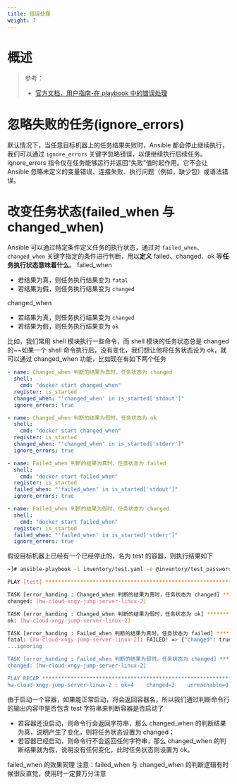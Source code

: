 ```yaml
---
title: 错误处理
weight: 7
---
```


# 概述

> 参考：
> - [官方文档，用户指南-在 playbook 中的错误处理](https://docs.ansible.com/ansible/latest/user_guide/playbooks_error_handling.html)

# 忽略失败的任务(ignore_errors)

默认情况下，当任意目标机器上的任务结果失败时，Ansible 都会停止继续执行，我们可以通过 `ignore_errors` 关键字忽略错误，以便继续执行后续任务。
ignore_errors 指令仅在任务能够运行并返回“失败”值时起作用。它不会让 Ansible 忽略未定义的变量错误、连接失败、执行问题（例如，缺少包）或语法错误。

# 改变任务状态(failed_when 与 changed_when)

Ansible 可以通过特定条件定义任务的执行状态，通过对 `failed_when`、`changed_when` 关键字指定的条件进行判断，用以**定义** failed、changed、ok 等**任务执行状态意味着什么**。
failed_when

- 若结果为真，则任务执行结果变为 `fatal`
- 若结果为假，则任务执行结果变为 `changed`

changed_when

- 若结果为真，则任务执行结果变为 `changed`
- 若结果为假，则任务执行结果变为 `ok`

比如，我们常用 shell 模块执行一些命令，而 shell 模块的任务状态总是 changed 的~~如果一个 shell 命令执行后，没有变化，我们想让他将任务状态设为 ok，就可以通过 changed_when 功能，比如现在有如下两个任务

```yaml
- name: Changed_when 判断的结果为真时，任务状态为 changed
  shell:
    cmd: "docker start changed_when"
  register: is_started
  changed_when: "'changed_when' in is_started['stdout']"
  ignore_errors: true

- name: Changed_when 判断的结果为假时，任务状态为 ok
  shell:
    cmd: "docker start changed_when"
  register: is_started
  changed_when: "'changed_when' in is_started['stderr']"
  ignore_errors: true

- name: Failed_when 判断的结果为真时，任务状态为 failed
  shell:
    cmd: "docker start failed_when"
  register: is_started
  failed_when: "'failed_when' in is_started['stdout']"
  ignore_errors: true

- name: Failed_when 判断的结果为假时，任务状态为 changed
  shell:
    cmd: "docker start failed_when"
  register: is_started
  failed_when: "'failed_when' in is_started['stderr']"
  ignore_errors: true
```

假设目标机器上已经有一个已经停止的，名为 test 的容器，则执行结果如下

```bash
~]# ansible-playbook -i inventory/test.yaml -e @inventory/test_password.yaml playbooks/error_handing.yaml

PLAY [test] ****************************************************************************************************************************************

TASK [error_handing : Changed_when 判断的结果为真时，任务状态为 changed] *****************************************************************************************
changed: [hw-cloud-xngy-jump-server-linux-2]

TASK [error_handing : Changed_when 判断的结果为假时，任务状态为 ok] **********************************************************************************************
ok: [hw-cloud-xngy-jump-server-linux-2]

TASK [error_handing : Failed_when 判断的结果为真时，任务状态为 failed] *******************************************************************************************
fatal: [hw-cloud-xngy-jump-server-linux-2]: FAILED! => {"changed": true, "cmd": "docker start failed_when", "delta": "0:00:00.253780", "end": "2022-
...ignoring

TASK [error_handing : Failed_when 判断的结果为假时，任务状态为 changed] ******************************************************************************************
changed: [hw-cloud-xngy-jump-server-linux-2]

PLAY RECAP *****************************************************************************************************************************************
hw-cloud-xngy-jump-server-linux-2 : ok=4    changed=3    unreachable=0    failed=0    skipped=0    rescued=0    ignored=1
```

由于启动一个容器，如果能正常启动，将会返回容器名，所以我们通过判断命令行的输出内容中是否包含 test 字符串来判断容器是否启动了

- 若容器还没启动，则命令行会返回字符串，那么 changed_when 的判断结果为真，说明产生了变化，则将任务状态设置为 changed；
- 若容器已经启动，则命令行不会返回任何字符串，那么 changed_when 的判断结果就为假，说明没有任何变化，此时任务状态则设置为 ok。

failed_when 的效果同理
注意：failed_when 与 changed_when 的判断逻辑有时候很反直觉，使用时一定要万分注意
